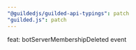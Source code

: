 ```yaml
---
"@guildedjs/guilded-api-typings": patch
"guilded.js": patch
---
```


feat: botServerMembershipDeleted event
